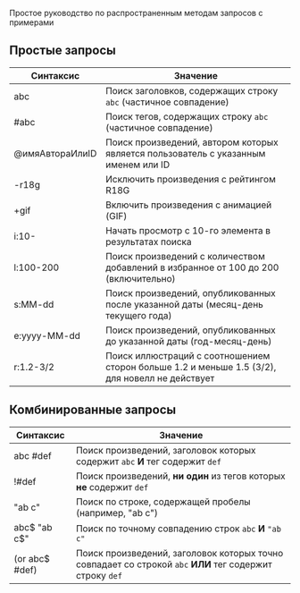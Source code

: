 Простое руководство по распространенным методам запросов с примерами

## Простые запросы

| Синтаксис                                 | Значение                                                                                                                                          |
| ----------------------------------------- | ------------------------------------------------------------------------------------------------------------------------------------------------- |
| abc                                       | Поиск заголовков, содержащих строку `abc` (частичное совпадение)                                                               |
| #abc                                      | Поиск тегов, содержащих строку `abc` (частичное совпадение)                                                                    |
| @имяАвтораИлиID              | Поиск произведений, автором которых является пользователь с указанным именем или ID                                                               |
| -r18g                                     | Исключить произведения с рейтингом R18G                                                                                                           |
| +gif                                      | Включить произведения с анимацией (GIF)                                                                                        |
| i:10-                     | Начать просмотр с 10-го элемента в результатах поиска                                                                                             |
| l:100-200                 | Поиск произведений с количеством добавлений в избранное от 100 до 200 (включительно)                                           |
| s:MM-dd                   | Поиск произведений, опубликованных после указанной даты (месяц-день текущего года)                                             |
| e:yyyy-MM-dd              | Поиск произведений, опубликованных до указанной даты (год-месяц-день)                                                          |
| r:1.2-3/2 | Поиск иллюстраций с соотношением сторон больше 1.2 и меньше 1.5 (3/2), для новелл не действует |

## Комбинированные запросы

| Синтаксис                         | Значение                                                                                                 |
| --------------------------------- | -------------------------------------------------------------------------------------------------------- |
| abc #def                          | Поиск произведений, заголовок которых содержит `abc` **И** тег содержит `def`                            |
| !#def                             | Поиск произведений, **ни один** из тегов которых **не** содержит `def`                                   |
| "ab c"                            | Поиск по строке, содержащей пробелы (например, "ab c")                                |
| abc$ "ab c$"                      | Поиск по точному совпадению строк `abc` **И** `"ab c"`                                                   |
| (or abc$ #def) | Поиск произведений, заголовок которых точно совпадает со строкой `abc` **ИЛИ** тег содержит строку `def` |
